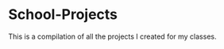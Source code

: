 School-Projects
===============
This is a compilation of all the projects I created for my classes.
